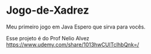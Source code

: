 # Jogo-de-Xadrez
Meu primeiro jogo em Java
Espero que sirva para vocês.

Esse projeto é do Prof Nelio Alvez
https://www.udemy.com/share/1013hwCUITclhbQnk=/


